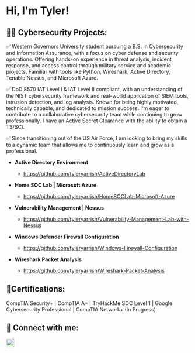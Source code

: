 <h1>Hi, I'm Tyler!

<h2>👨‍💻 Cybersecurity Projects:</h2>

✅ Western Governors University student pursuing a B.S. in Cybersecurity and Information Assurance, with a focus on cyber defense and security operations. Offering hands-on experience in threat analysis, incident response, and access control through military service and academic projects. Familiar with tools like Python, Wireshark, Active Directory, Tenable Nessus, and Microsoft Azure.

✅ DoD 8570 IAT Level I & IAT Level II compliant, with an understanding of the NIST cybersecurity framework and real-world application of SIEM tools, intrusion detection, and log analysis. Known for being highly motivated, technically capable, and dedicated to mission success. I'm eager to contribute to a collaborative cybersecurity team while continuing to grow professionally. I have an Active Secret Clearance with the ability to obtain a TS/SCI.

✅ Since transitioning out of the US Air Force, I am looking to bring my skills to a dynamic team that allows me to continuously learn and grow as a professional.

- <b>Active Directory Environment</b>
  - https://github.com/tyleryarrish/ActiveDirectoryLab
 
- <b>Home SOC Lab | Microsoft Azure</b>
  - https://github.com/tyleryarrish/HomeSOCLab-Microsoft-Azure

- <b>Vulnerability Management | Nessus</b>
  - https://github.com/tyleryarrish/Vulnerability-Management-Lab-with-Nessus

- <b>Windows Defender Firewall Configuration</b>
  - https://github.com/tyleryarrish/Windows-Firewall-Configuration

- <b>Wireshark Packet Analysis</b>
  - https://github.com/tyleryarrish/Wireshark-Packet-Analysis
 
<h2>📄Certifications:</h2>
CompTIA Security+ | CompTIA A+ | TryHackMe SOC Level 1 | Google Cybersecurity Professional | CompTIA Network+ (In Progress) 

<h2> 🤳 Connect with me:</h2>

[<img align="left" alt="TylerYarrish | LinkedIn" width="22px" src="https://cdn.jsdelivr.net/npm/simple-icons@v3/icons/linkedin.svg" />][linkedin]

[linkedin]: https://www.linkedin.com/in/tyler-yarrish/
